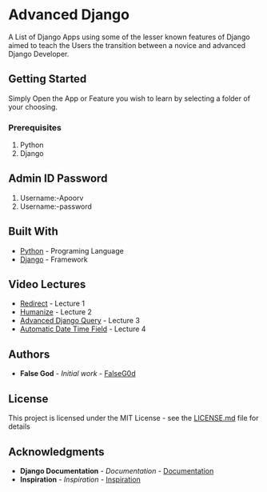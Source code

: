 # Advanced Django

A List of Django Apps using some of the lesser known features of Django aimed to teach the Users the transition between a novice and advanced Django Developer.

## Getting Started

Simply Open the App or Feature you wish to learn by selecting a folder of your choosing.

### Prerequisites

1. Python
2. Django

## Admin ID Password

1. Username:-Apoorv
2. Username:-password

## Built With

* [Python](http://www.dropwizard.io/1.0.2/docs/) - Programing Language
* [Django](https://maven.apache.org/) - Framework

## Video Lectures

* [Redirect](https://www.youtube.com/playlist?list=PLSPMgrv4IuJ6jm66M2rSZM_qIakywFoIr) - Lecture 1
* [Humanize](https://youtu.be/i-1UXTp2Onk) - Lecture 2
* [Advanced Django Query](https://youtu.be/zjHLWkdSv1E) - Lecture 3
* [Automatic Date Time Field](https://youtu.be/FTMORnzf3-I) - Lecture 4

## Authors

* **False God** - *Initial work* - [FalseG0d](https://github.com/FalseG0d)

## License

This project is licensed under the MIT License - see the [LICENSE.md](LICENSE.md) file for details

## Acknowledgments

* **Django Documentation** - *Documentation* - [Documentation](https://github.com/FalseG0d)
* **Inspiration** - *Inspiration* - [Inspiration](https://simpleisbetterthancomplex.com/)